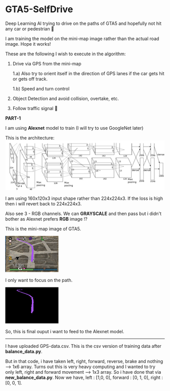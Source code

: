 # GTA5-SelfDrive
Deep Learning AI trying to drive on the paths of GTA5 and hopefully not hit any car or pedestrian 🤭

I am training the model on the mini-map image rather than the actual road image. Hope it works!

These are the following I wish to execute in the algorithm:
1. Drive via GPS from the mini-map

      1.a) Also try to orient itself in the direction of GPS lanes if the car gets hit or gets off track.
      
      1.b) Speed and turn control
  
2. Object Detection and avoid collision, overtake, etc.
3. Follow traffic signal 🥱

**PART-1**

I am using **Alexnet** model to train (I will try to use GoogleNet later)

This is the architecture:
![](images/alexnet-arch.jpg)

I am using 160x120x3 input shape rather than 224x224x3. If the loss is high then i will revert back to 224x224x3.

Also see 3 - RGB channels. We can **GRAYSCALE** and then pass but i didn't bother as Alexnet prefers **RGB** image !?

This is the mini-map image of GTA5.

![](images/minimap_example.png)

I only want to focus on the path. 

![](images/lane_1.png)

So, this is final ouput i want to feed to the Alexnet model.

--------------------------------------------------------------------------------------------------------------------------------

I have uploaded GPS-data.csv. This is the csv version of training data after **balance_data.py**. 

But in that code, i have taken left, right, forward, reverse, brake and nothing --> 1x6 array. Turns out this is very heavy computing and I wanted to try only left, right and forward movement --> 1x3 array. So i have done that via **new_balance_data.py**. Now we have, left : [1,0, 0], forward : [0, 1, 0], right : [0, 0, 1].




